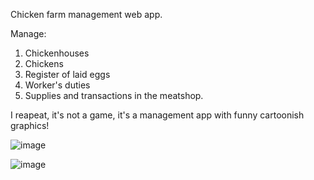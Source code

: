 Chicken farm management web app.

Manage:
1. Chickenhouses
2. Chickens
3. Register of laid eggs
4. Worker's duties
5. Supplies and transactions in the meatshop.

I reapeat, it's not a game, it's a management app with funny cartoonish graphics!

![image](https://user-images.githubusercontent.com/33597927/113151051-00d7d980-9235-11eb-8e9b-ab58a22f2940.png)

![image](https://user-images.githubusercontent.com/33597927/113151312-40062a80-9235-11eb-8882-33d762fa8edf.png)
